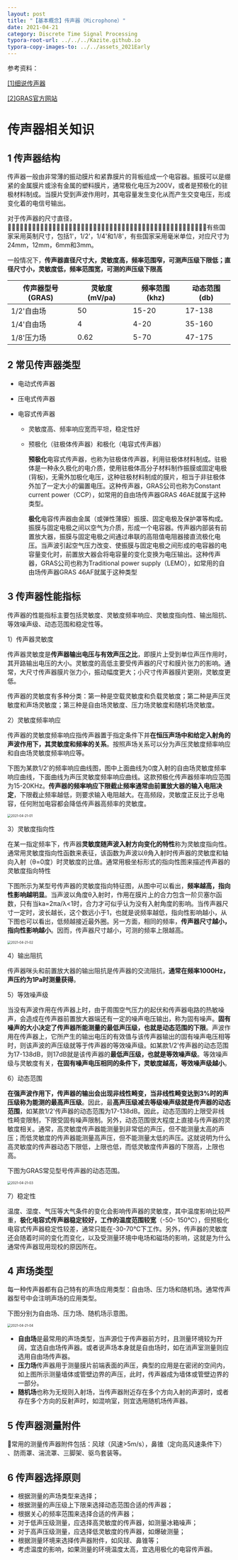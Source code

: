 ```yaml
---
layout: post
title: "【基本概念】传声器（Microphone）"
date: 2021-04-21
category: Discrete Time Signal Processing
typora-root-url: ../../../Kazite.github.io
typora-copy-images-to: ../../assets_2021Early
---
```


参考资料：

[[1]细说传声器](http://www.360doc.com/content/17/0508/11/31208554_652057806.shtml)

[[2]GRAS官方网站](https://www.grasacoustics.com)

# 传声器相关知识

## 1 传声器结构

传声器一般由非常薄的振动膜片和紧靠膜片的背板组成一个电容器。振膜可以是绷紧的金属膜片或涂有金属的塑料膜片，通常极化电压为200V，或者是预极化的驻极材料制成。当膜片受到声波作用时，其电容量发生变化从而产生交变电压，形成变化着的电信号输出。

对于传声器的尺寸直径，􏴠􏲌􏳿􏳤􏴎􏰐􏲲􏰶􏸓􏰵􏶭􏵷􏰔􏳘􏸧􏷠􏷡􏱌􏹒􏲲􏳰􏾛􏿶􏲲􏾛􏽡􏻹􏿶􏲲􏾛􏽡􏼬􏿶􏱈􏾛􏽡􏽙􏿶􏲲􏻞􏰶􏸓􏰵􏶭􏵷􏰔􏰧􏷔􏰄有些国家采用英制尺寸，包括1'，1/2'，1/4'和1/8'，有些国家采用毫米单位，对应尺寸为24mm，12mm，6mm和3mm。

一般情况下，**传声器直径尺寸大，灵敏度高，频率范围窄，可测声压级下限低；直径尺寸小，灵敏度低，频率范围宽，可测的声压级下限高**

| 传声器型号(GRAS) | 灵敏度(mV/pa) | 频率范围(khz) | 动态范围(db) |
| ---------------- | ------------- | ------------- | ------------ |
| 1/2'自由场       | 50            | 15-20         | 17-138       |
| 1/4'自由场       | 4             | 4-20          | 35-160       |
| 1/8'压力场       | 0.62          | 5-70          | 47-175       |

## 2 常见传声器类型

* 电动式传声器

* 压电式传声器

* 电容式传声器

  * 灵敏度高、频率响应宽而平坦，稳定性好

  * 预极化（驻极体传声器）和极化（电容式传声器）

    **预极化**电容式传声器，也称为驻极体传声器，利用驻极体材料制成。驻极体是一种永久极化的电介质，使用驻极体高分子材料制作振膜或固定电极(背板)，无需外加极化电压，这种驻极材料制成的膜片，相当于非驻极体外加了一定大小的偏置电压。这种传声器，GRAS公司也称为Constant current power（CCP），如常用的自由场传声器GRAS 46AE就属于这种类型。

    **极化**电容传声器由金属（或弹性薄膜）振膜、固定电极及保护罩等构成。振膜与固定电极之间以空气为介质，形成一个电容器。传声器内部装有前置放大器，振膜与固定电极之间通过串联的高阻值电阻器接直流极化电压。当声波引起空气压力改变、使振膜与固定电极之间形成的电容器的电容量变化时，前置放大器会将电容量的变化变换为电压输出。这种传声器，GRAS公司也称为Traditional power supply（LEMO），如常用的自由场传声器GRAS 46AF就属于这种类型

## 3 传声器性能指标

传声器的性能指标主要包括灵敏度、灵敏度频率响应、灵敏度指向性、输出阻抗、等效噪声级、动态范围和稳定性等。

1）传声器灵敏度

传声器灵敏度是**传声器输出电压与有效声压之比**，即膜片上受到单位声压作用时，其开路输出电压的大小。灵敏度的高低主要受传声器的尺寸和膜片张力的影响。通常，大尺寸传声器膜片张力小，振动幅度更大；小尺寸传声器膜片更刚，灵敏度更低。

传声器的灵敏度有多种分类：第一种是空载灵敏度和负载灵敏度；第二种是声压灵敏度和声场灵敏度；第三种是自由场灵敏度、压力场灵敏度和随机场灵敏度。

2）灵敏度频率响应

传声器的灵敏度频率响应指传声器置于指定条件下并**在恒压声场中和给定入射角的声波作用下，其灵敏度和频率的关系**。按照声场关系可以分为声压灵敏度频率响应和自由场灵敏度频率响应等。

下图为某款1/2'的频率响应曲线图，图中上面曲线为0度入射的自由场灵敏度频率响应曲线，下面曲线为声压灵敏度频率响应曲线。这款预极化传声器频率响应范围为15-20KHz。**传声器的频率响应下限截止频率通常由前置放大器的输入电阻决定**，下限截止频率越低，则要求输入电阻越大。在高频段，灵敏度正反比于总电容，任何附加电容都会降低传声器高频率的灵敏度。

<img src="/assets_2021Early/2021-04-21-01.png" alt="2021-04-21-01" style="zoom:50%;" />

3）灵敏度指向性

在某一指定频率下，传声器**灵敏度随声波入射方向变化的特性**称为灵敏度指向性。通常用灵敏度指向性函数来表征，该函数为声波以θ角入射时传声器的灵敏度和轴向入射（θ=0度）时灵敏度的比值。通常用极坐标形式的指向性图来描述传声器的灵敏度指向特性

下图所示为某型号传声器的灵敏度指向特征图，从图中可以看出，**频率越高，指向性影响越明显**。当声波以角度θ入射时，作用在膜片上的合力包含一阶贝塞尔函数，只有当ka=2πa/λ<1时，合力才可似乎认为没有入射角度的影响。当传声器尺寸一定时，波长越长，这个数远小于1，也就是说频率越低，指向性影响越小，从下图也可以看出，低频越接近最外圈。另一方面，相同的频率，**传声器尺寸越小，指向性影响越小**。因而，传声器尺寸越小，可测的频率上限越高。

<img src="/assets_2021Early/2021-04-21-02.png" alt="2021-04-21-02" style="zoom:50%;" />

4）输出阻抗

传声器咪头和前置放大器的输出阻抗是传声器的交流阻抗，**通常在频率1000Hz，声压约为1Pa时测量获得**。

5）等效噪声级

当没有声波作用在传声器上时，由于周围空气压力的起伏和传声器电路的热敏噪声，会造成在传声器前置放大器端还有一定的噪声电压输出，称为固有噪声。**固有噪声的大小决定了传声器所能测量的最低声压级，也就是动态范围的下限**。声波作用在传声器上，它所产生的输出电压的有效值与该传声器输出的固有噪声电压相等时，则该声波的声压级就等于传声器的等效噪声级。如某款1/2'传声器的动态范围为17-138dB，则17dB就是该传声器的**最低声压级，也就是等效噪声级**。等效噪声级与灵敏度有关，**在固有噪声电压相同的条件下，灵敏度越高，等效噪声级越小**。

6）动态范围

**在强声波作用下，传声器的输出会出现非线性畸变，当非线性畸变达到3%时的声压级称为能测的最高声压级**。因此，最**高声压级减去等级噪声级就是传声器的动态范围**，如某款1/2'传声器的动态范围为17-138dB。因此，动态范围的上限受非线性畸变限制，下限受固有噪声限制。另外，动态范围很大程度上直接与传声器的灵敏度相关。通常，高灵敏度传声器能测量到非常低的声压，但不能测量太高的声压；而低灵敏度的传声器能测量高声压，但不能测量太低的声压。这就说明为什么高灵敏度的传声器动态下限低，上限也低，而低灵敏度传声器的下限高，上限也高。

下图为GRAS常见型号传声器的动态范围。

<img src="/assets_2021Early/2021-04-21-03.png" alt="2021-04-21-03" style="zoom:50%;" />

7）稳定性

温度、湿度、气压等大气条件的变化会影响传声器的灵敏度，其中温度影响比较严重，**极化电容式传声器稳定较好，工作的温度范围较宽**（-50- 150℃），但预极化电容式传声器稳定性较差，通常只能在-30-70℃下工作。另外，传声器的灵敏度还会随着时间的变化而变化，以及受测量环境中电场和磁场的影响，这就是为什么通常传声器现用现校的原因所在。

## 4 声场类型

每一种传声器都有自己特有的声场应用类型：自由场、压力场和随机场。通常传声器型号中会注明声场的应用类型。

下图分别为自由场、压力场、随机场示意图。

<img src="/assets_2021Early/2021-04-21-04.png" alt="2021-04-21-04" style="zoom:50%;" />

* **自由场**是最常用的声场类型，当声源位于传声器前方时，且测量环境较为开阔，宜选自由场传声器。或者说声场本身就是自由场时，如在消声室测量则应选用自由场传声器。
* **压力场**传声器用于测量膜片前端表面的声压，典型的应用是在密闭的空间内，如上图所示测量墙体或管壁边界的声压，此时，传声器成为墙体或管壁边界的一部分。
* **随机场**也称为无规则入射场，当传声器附近存在多个方向入射的声源时，或者存在多个方向的反射声时，如混响室，则宜选用随机场传声器。

## 5 传声器测量附件

常用的测量传声器附件包括：风球（风速>5m/s），鼻锥（定向高风速条件下） 、防雨罩、湍流罩、三脚架、驱鸟套装等。

## 6 传声器选择原则

* 根据测量的声场类型来选择；
* 根据测量的声压级上下限来选择动态范围合适的传声器；
* 根据关心的频率范围来选择合适的传声器；
* 对于低声压级测量，应选择高灵敏度的传声器，如测量冰箱噪声；
* 对于高声压级测量，应选择低灵敏度的传声器，如爆破测量；
* 根据测量环境来选择传声器附件，如风球、鼻锥等；
* 考虑温度的影响，如果测量的环境温度太高，宜选用极化的电容传声器。